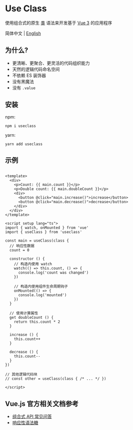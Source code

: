 # Use Class

使用组合式的原生 [类](https://developer.mozilla.org/zh-CN/docs/Web/JavaScript/Reference/Classes)
语法来开发基于 [Vue 3](https://cn.vuejs.org/)
的应用程序

简体中文 | [English](https://github.com/shixianqin/useclass/blob/main/README.md)

## 为什么?

+ 更清晰、更聚合、更灵活的代码组织能力
+ 天然的逻辑代码命名空间
+ 不依赖 ES 装饰器
+ 没有黑魔法
+ 没有 `.value`

## 安装

npm:

```
npm i useclass
```

yarn:

```
yarn add useclass
```

## 示例

```vue

<template>
  <div>
    <p>Count: {{ main.count }}</p>
    <p>Double count: {{ main.doubleCount }}</p>
    <div>
      <button @click="main.increase()">increase</button>
      <button @click="main.decrease()">decrease</button>
    </div>
  </div>
</template>

<script setup lang="ts">
import { watch, onMounted } from 'vue'
import { useClass } from 'useclass'

const main = useClass(class {
  // 响应性数据
  count = 0

  constructor () {
    // 构造内使用 watch
    watch(() => this.count, () => {
      console.log('count was changed')
    })

    // 构造内使用组件生命周期钩子
    onMounted(() => {
      console.log('mounted')
    })
  }

  // 使用计算属性
  get doubleCount () {
    return this.count * 2
  }

  increase () {
    this.count++
  }

  decrease () {
    this.count--
  }
})

// 其他逻辑代码块
// const other = useClass(class { /* ... */ })

</script>
```

## Vue.js 官方相关文档参考

+ [组合式 API 常见问答](https://cn.vuejs.org/guide/extras/composition-api-faq.html)
+ [响应性语法糖](https://cn.vuejs.org/guide/extras/reactivity-transform.html)
